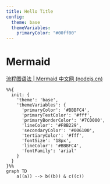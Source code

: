 ```yaml
---
title: Hello Title
config:
  theme: base
  themeVariables:
    primaryColor: "#00ff00"
---
```




# Mermaid

[流程图语法 | Mermaid 中文网 (nodejs.cn)](https://mermaid.nodejs.cn/syntax/flowchart.html#google_vignette)

```mermaid
%%{
  init: {
    'theme': 'base',
    'themeVariables': {
      'primaryColor': '#BBBFC4',
      'primaryTextColor': '#fff',
      'primaryBorderColor': '#7C0000',
      'lineColor': '#F8B229',
      'secondaryColor': '#006100',
      'tertiaryColor': '#fff',
      'fontSize': '18px',
      'lineColor': '#BBBFC4',
      'fontFamily': 'arial'
    }
  }
}%%
graph TD
	a((a)) --> b((b)) & c((c))
	
```

